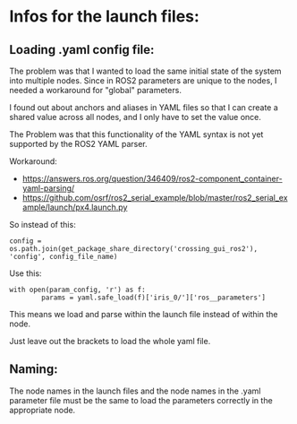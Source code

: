 # Infos for the launch files:

## Loading .yaml config file:

The problem was that I wanted to load the same initial state of the system into multiple nodes. Since in ROS2 parameters are unique to the nodes, I needed a workaround for "global" parameters. 

I found out about anchors and aliases in YAML files so that I can create a shared value across all nodes, and I only have to set the value once.

The Problem was that this functionality of the YAML syntax is not yet supported by the ROS2 YAML parser.

Workaround:

- https://answers.ros.org/question/346409/ros2-component_container-yaml-parsing/
- https://github.com/osrf/ros2_serial_example/blob/master/ros2_serial_example/launch/px4.launch.py

So instead of this:
~~~
config = os.path.join(get_package_share_directory('crossing_gui_ros2'), 'config', config_file_name)
~~~
Use this:
~~~
with open(param_config, 'r') as f:
        params = yaml.safe_load(f)['iris_0/']['ros__parameters']
~~~

This means we load and parse within the launch file instead of within the node.

Just leave out the brackets to load the whole yaml file.

## Naming:

The node names in the launch files and the node names in the .yaml parameter file must be the same to load the parameters correctly in the appropriate node.